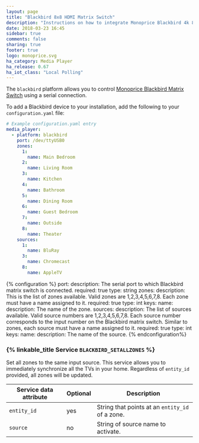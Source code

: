 ```yaml
---
layout: page
title: "Blackbird 8x8 HDMI Matrix Switch"
description: "Instructions on how to integrate Monoprice Blackbird 4k 8x8 HDBaseT Matrix Switch into Home Assistant."
date: 2018-03-23 16:45
sidebar: true
comments: false
sharing: true
footer: true
logo: monoprice.svg
ha_category: Media Player
ha_release: 0.67
ha_iot_class: "Local Polling"
---
```


The `blackbird` platform allows you to control [Monoprice Blackbird Matrix Switch](https://www.monoprice.com/product?p_id=21819) using a serial connection.

To add a Blackbird device to your installation, add the following to your `configuration.yaml` file:

```yaml
# Example configuration.yaml entry
media_player:
  - platform: blackbird
    port: /dev/ttyUSB0
    zones:
      1:
        name: Main Bedroom
      2:
        name: Living Room
      3:
        name: Kitchen
      4:
        name: Bathroom
      5:
        name: Dining Room
      6:
        name: Guest Bedroom
      7:
        name: Outside
      8:
        name: Theater
    sources:
      1: 
        name: BluRay
      3:
        name: Chromecast
      8:
        name: AppleTV
```

{% configuration %}
port: 
  description: The serial port to which Blackbird matrix switch is connected.
  required: true
  type: string
zones:
  description: This is the list of zones available. Valid zones are 1,2,3,4,5,6,7,8. Each zone must have a name assigned to it.
  required: true
  type: int
  keys:
    name:
      description: The name of the zone.
sources:
  description: The list of sources available. Valid source numbers are 1,2,3,4,5,6,7,8. Each source number corresponds to the input number on the Blackbird matrix switch. Similar to zones, each source must have a name assigned to it.
  required: true
  type: int
  keys:
    name:
      description: The name of the source.
{% endconfiguration%}

### {% linkable_title Service `BLACKBIRD_SETALLZONES` %}

Set all zones to the same input source. This service allows you to immediately synchronize all the TVs in your home. Regardless of `entity_id` provided, all zones will be updated. 

| Service data attribute | Optional | Description |
| ---------------------- | -------- | ----------- |
| `entity_id` | yes | String that points at an `entity_id` of a zone.
| `source` | no | String of source name to activate.
